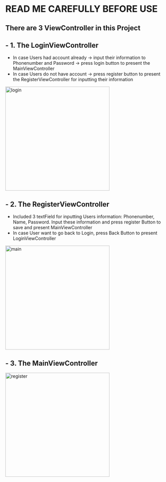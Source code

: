 # READ ME CAREFULLY BEFORE USE
## There are 3 ViewController in this Project
## - 1. The LoginViewController
- In case Users had account already -> input their information to Phonenumber and Password -> press login button to present the MainViewController
- In case Users do not have account -> press register button to present the RegisterViewController for inputting their information

<img width="324" alt="login" src="https://user-images.githubusercontent.com/84574760/122742334-097a0200-d2b0-11eb-9d6f-41c0daf58193.png">

## - 2. The RegisterViewController
- Included 3 textField for inputting Users information: Phonenumber, Name, Password. Input these information and press register Button to save and present MainViewController
- In case User want to go back to Login, press Back Button to present LoginViewController

<img width="324" alt="main" src="https://user-images.githubusercontent.com/84574760/122742394-18f94b00-d2b0-11eb-9f0d-ebf028f51463.png">

## - 3. The MainViewController
<img width="324" alt="register" src="https://user-images.githubusercontent.com/84574760/122742405-1d256880-d2b0-11eb-8783-d036d61906c1.png">

